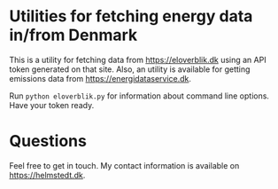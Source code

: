 Utilities for fetching energy data in/from Denmark
============================================

This is a utility for fetching data from https://eloverblik.dk using an API token generated on that site. Also, an utility is available for getting emissions data from https://energidataservice.dk.

Run `python eloverblik.py` for information about command line options. Have your token ready.

Questions
=========

Feel free to get in touch. My contact information is available on https://helmstedt.dk.